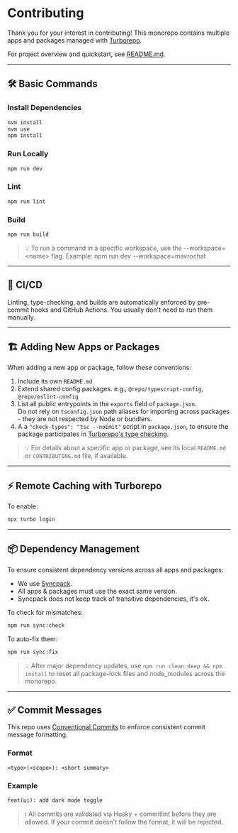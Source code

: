# Contributing

Thank you for your interest in contributing! This monorepo contains multiple apps and packages managed with [Turborepo](https://turborepo.com).

For project overview and quickstart, see [README.md](./README.md).

---

## 🛠️ Basic Commands

### Install Dependencies

```sh
nvm install
nvm use
npm install
```

### Run Locally

```sh
npm run dev
```

### Lint

```sh
npm run lint
```

### Build

```sh
npm run build
```

> 💡 To run a command in a specific workspace, use the --workspace=\<name> flag.
> Example: npm run dev --workspace=mavrochat

---

## 🤖 CI/CD

Linting, type-checking, and builds are automatically enforced by pre-commit hooks and GitHub Actions. You usually don't need to run them manually.

---

## 🏗️ Adding New Apps or Packages

When adding a new app or package, follow these conventions:

1. Include its own `README.md`
2. Extend shared config packages. e.g., `@repo/typescript-config`, `@repo/eslint-config`
3. List all public entrypoints in the `exports` field of `package.json`.  
   Do not rely on `tsconfig.json` path aliases for importing across packages - they are not respected by Node or bundlers.
4. A a `"check-types": "tsc --noEmit"` script in `package.json`, to ensure the package participates in [Turborepo's type checking](https://turborepo.com/docs/guides/tools/typescript#linting-your-codebase).

> 💡 For details about a specific app or package, see its local `README.md` or `CONTRIBUTING.md` file, if available.

---

## ⚡ Remote Caching with Turborepo

To enable:

```sh
npx turbo login
```

---

## 📦 Dependency Management

To ensure consistent dependency versions across all apps and packages:

- We use [Syncpack](https://github.com/JamieMason/syncpack).
- All apps & packages must use the exact same version.
- Syncpack does not keep track of transitive dependencies, it's ok.

To check for mismatches:

```sh
npm run sync:check
```

To auto-fix them:

```sh
npm run sync:fix
```

> 💡 After major dependency updates, use `npm run clean:deep && npm install` to reset all package-lock files and node_modules across the monorepo.

---

## ✅ Commit Messages

This repo uses [Conventional Commits](https://www.conventionalcommits.org/) to enforce consistent commit message formatting.

### Format

```
<type>(<scope>): <short summary>
```

### Example

```
feat(ui): add dark mode toggle
```

> ℹ️ All commits are validated via Husky + commitlint before they are allowed. If your commit doesn't follow the format, it will be rejected.
